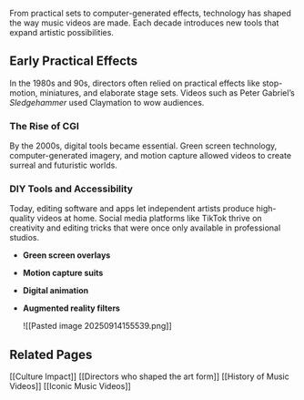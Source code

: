
From practical sets to computer-generated effects, technology has shaped the way music videos are made. Each decade introduces new tools that expand artistic possibilities.  

## Early Practical Effects  

In the 1980s and 90s, directors often relied on practical effects like stop-motion, miniatures, and elaborate stage sets. Videos such as Peter Gabriel’s *Sledgehammer* used Claymation to wow audiences.  

### The Rise of CGI  

By the 2000s, digital tools became essential. Green screen technology, computer-generated imagery, and motion capture allowed videos to create surreal and futuristic worlds.  

### DIY Tools and Accessibility  

Today, editing software and apps let independent artists produce high-quality videos at home. Social media platforms like TikTok thrive on creativity and editing tricks that were once only available in professional studios.  

- **Green screen overlays**  
- **Motion capture suits**  
- **Digital animation**  
- **Augmented reality filters**  

  ![[Pasted image 20250914155539.png]]

## Related Pages  

[[Culture Impact]]
[[Directors who shaped the art form]]
[[History of Music Videos]]
[[Iconic Music Videos]]
